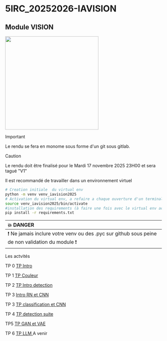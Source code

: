 # 5IRC_20252026-IAVISION


## Module VISION

<img src="img/th.jpeg" height="300">


> [!IMPORTANT]
> Le rendu se fera  en monome sous forme d'un git sous gitlab.

> [!CAUTION]
> Le rendu doit être finalisé pour le Mardi 17 novembre 2025 23H00 et sera tagué "V1" 


Il est recommandé de travailler dans un environnement virtuel

``` bash
# Creation initiale  du virtual env
python -m venv venv_iavision2025
# Activation du virtual env, a refaire a chaque ouverture d'un terminal
source venv_iavision2025/bin/activate
#installation des requirements (à faire une fois avec le virtual env activé)
pip install -r requirements.txt
````

| :boom: DANGER              |
|:---------------------------|
| :exclamation: Ne jamais inclure votre venv  ou des .pyc sur github sous peine de non validation du module  :exclamation:|
 

Les actvités

TP 0 [TP Intro ](TP_intro.md)

TP 1 [TP Couleur ](TP_couleur.md)

TP 2 [TP Intro detection ](TP_vision_detection.md)

TP 3 [Intro RN et CNN ](TP_intro_CNN.md)

TP 3 [TP classification et CNN ](TP_classifcation.md)

TP 4 [TP detection suite ](TP_vision_detection_suite.md)

TP5 [TP GAN et VAE](TP_vision_generation.md)

TP 6 [TP LLM ]() A venir 






